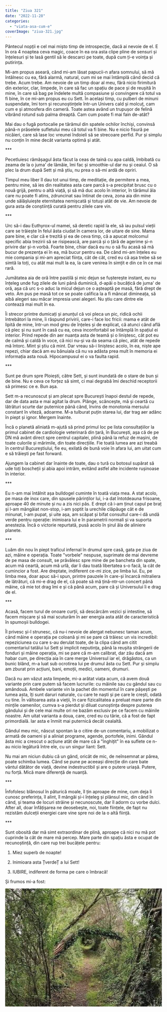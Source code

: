 ```yaml
---
title: "Ziua 321"
date: "2022-11-28"
categories: 
  - "viata-asa-cum-e"
coverImage: "ziua-321.jpg"
---
```


Pântecul nopții e cel mai mișto timp de introspecție, dacă ai nevoie de el. E în ora 4 noaptea ceva magic, coace în ea ora asta clipe pline de sensuri și înțelesuri și te lasă gentil să le descarci pe toate, după cum ți-e voința și putirința.

Mi-am propus aseară, când mi-am lăsat papucii-n afara somnului, să mă întâlnesc cu ea, fără alarmă, natural, cum mi se mai întâmplă când decid că trebe. Acum trebe. Am nevoie de un timp doar al meu, fără nicio firimitură din exterior, clar, limpede, în care să fac un spațiu de pace și de reușită în mine, în care să bag pe îndelete multă compasiune și convingere că totul va fi bine, în ce mi-am propus eu cu Sett. În același timp, cu pulberi de minuni suspendate, îmi torn și recunoștințele într-un Univers cald și molcuț, cam cum e și atmosfera din cameră. Toate astea având un trupușor de felină vibrând rotund sub palma dreaptă. Cam cum poate fi mai fain de-atât?

Mai dau o fugă portocalie pe tărâmul din spatele ochilor închiși, convinsă până-n prăselele sufletului meu că totul va fi bine. Nu e nicio fisură pe nicăieri, care să lase loc vreunei îndoieli să se strecoare perfid. Pur și simplu nu conțin în mine decât varianta optimă și atât.

\*\*\*

Pecetluiesc rămășagul ăsta făcut la ceas de taină cu apa caldă, îmbibată cu zeama de la o juma' de lămâie, îmi fac și smoothie-ul dar nu și ceaiul. O să plec la drum după Sett și mă știu, nu prea o să-mi ardă de opriri.

Timpul meu liber îl dau tot unui timp, de meditație, de permitere a mea, pentru mine, să ies din realitatea asta care parcă s-a precipitat brusc cu o nouă grijă, pentru o altă viață, și să mă duc acolo în interior, în tărâmul ăla care nu poate fi atins, zdruncinat sau întinat de ceva, zona aia din mine unde sălășluiește eternitatea nemișcată și totuși atât de vie. Am nevoie de gura asta de conștiință curată pentru zilele care vin.

\*\*\*

Urc să-i dau Euthyrox-ul mamei, să deretic rapid la ele, să iau pulsul vieții care se trăiește în felul ăsta ciudat în camera lor, de uitare de sine. Mama pare bine, e clar că e trezită și ea de ceva timp, că a apucat molcomul specific abia trezirii să se risipească, are parcă și o țâră de agerime și-n privire dar și-n vorbă. Foarte bine, chiar dacă eu nu o să fiu acasă să mă bucur de prezența ei în ea, mă bucur pentru ea. De când mi-am înțeles eu mie compania și mi-am apreciat ființa, cât de cât, cred eu că așa trebe să se simtă la toți, cu atât mai mult la ea, la care venirea în simțit e din ce în ce mai rară.

Jumătatea aia de oră între pastilă și mic dejun se fușterește instant, eu nu înțeleg unde fug zilele de luni până duminică, d-apăi o bucățică de juma' de oră, așa că urc s-o aduc la micul dejun ce o așteaptă pe masă, fără drept de veto. Am pus pe masă tot ce se poate califica la a fi mâncat dimineața, să aibă alegeri sau măcar impresia unei alegeri. Nu știu care dintre ele contează mai mult în ea.

Îi strecor printre dumicați și anunțul că voi pleca un pic, ridică ochii întrebători la mine, îi răspund privirii, care-i face loc fricii: mama e atât de lipită de mine, într-un mod greu de înțeles și de explicat, că atunci când află că plec și nu sunt în casă cu ea, ceva inconfortabil se întâmplă în spațiul ei interior. Prind repede din aer nuanța asta de teamă și o liniștesc, cât pot eu de calmă și caldă în voce, că nici nu-și va da seama că plec, atât de repede mă întorc. Mint și știu că mint. Dar vreau să-i liniștesc acolo, în ea, niște ape repezi, chiar dacă am eu bănuiala că nu va adăsta prea mult în memoria ei informația asta nouă. Hipocampusul ei o va faulta rapid.

\*\*\*

Sunt pe drum spre Ploiești, către Sett, și sunt inundată de o stare de bun și de bine. Nu e ceva ce forțez să simt, ci mai degrabă îmi deschid receptorii să primesc ce e. Bun așa. 

Sett m-a recunoscut și am plecat spre București înapoi destul de repede, dar de data asta e mai agitat la drum. Plânge, scâncește, mă și ceartă cu lătrături scurte dar puternice până când, învins de monotonia mersului constant în viteză, adoarme. M-a tulburat puțin starea lui, dar trag aer adânc în piept și ignor. Mergem înainte. 

Încă o planetă aliniată m-ajută să prind primul loc pe lista consultațiilor la primul cabinet de cardiologie veterinară din țară, în București, așa că de pe DN mă avânt direct spre centrul capitalei, plină până la refuz de mașini, de toate culorile și mărimile, din toate direcțiile. Fie toată lumea are azi treabă în centrul Bucureștiului, fie eu, exilată de bună voie în afara lui, am uitat cum e să trăiești pe fast forward. 

Ajungem la cabinet dar înainte de toate, dau o tură cu botosul supărat să ude toți boscheții și abia apoi intrăm, evitând astfel alte incidente rușinoase în interior.

\*\*\*

Eu n-am mai întâlnit așa bulldogel cuminte în toată viața mea. A stat acolo, pe masa de inox care, din spusele părinților lui, i-a dat întotdeauna frisoane, aproape 40 de minute și nu a zis nici pâs. E drept că i-am ținut capul pe braț și l-am mângâiat non-stop, i-am șoptit la urechile clăpăuge cât e de minunat, l-am pupat, și uite așa, am scăpat și bifat consultul care-i dă undă verde pentru operație: inimioara lui e în parametrii normali și va suporta anestezia. Încă o victorie repurtată, pusă acolo în șirul ăla de aliniere planete. 

\*\*\*

Luăm din nou în piept traficul infernal în drumul spre casă, gata pe ziua de azi, mâine e operația. Toate "vorbele" nespuse, suprimate de mai devreme de pe masa de consult, se prăvălesc spre mine de pe bancheta din spate, acum mă ceartă, acum mă urlă, dar îi dau toată libertatea s-o facă, la cât de cumincior a fost. Are dreptate, indiferent ce-mi zice, pe limba lui. Eu, pe limba mea, doar apuc să-i spun, printre pauzele în care-și încarcă mitraliera de lătrături, că mi-e drag de el, că poate să mă țină-ntr-un concert până mâine, că mie tot drag îmi e și că până acum, pare că și Universului îi e drag de el.

\*\*\*

Acasă, facem turul de onoare curții, să descărcăm vezici și intestine, să facem mișcare și să mai scuturăm în aer energia asta atât de caracteristică în spumoșii bulldogei.

Îl privesc și-l strunesc, că nu-i nevoie de alergat nebunesc taman acum, când mâine e operația pe coloană și mi se pare că trăiesc un vis incredibil: repeziciunea cu care s-au derulat toate, de la clipa când am citit comentariul tatălui lui Sett și implicit neputința, până la reușita strângerii de fonduri și mâine operația, mi se pare că m-am calibrat, dar zău dacă am habar cum, pe direcția aia în care merge Universul iar el, drăgăstos, ca un bunic blând, m-a luat sub ocrotirea lui pe drumul ăsta cu Sett. Pur și simplu am zburat prin acțiuni, bani, emoții, medici, oameni, drumuri.

Dacă nu am văzut asta limpede, mi-a arătat viața acum, că avem două variante prin care putem să facem lucrurile: cu mâinile sau cu gândul sau cu amândouă. Ambele variante vin la pachet din momentul în care pășești pe lumea asta, îți sunt daruri naturale, cu care te naști și pe care le crești, odată cu tine. În vâltoarea asta a vieții, în care fizicalitatea a preluat mare parte din mințile oamenilor, cumva s-a pierdut și diluat cunoștința despre puterea gândului și de cele mai multe ori ne bazăm exclusiv pe ce facem cu mâinile noastre. Am uitat varianta a doua, care, cred eu cu tărie, că a fost de fapt primordială. Iar asta e înmiit mai puternică decât cealaltă.

Gândul meu mic, născut spontan la o citire de-un comentariu, a mobilizat o armată de oameni și a aliniat programe, agende, portofele, inimi. Gândul ăsta mic a crescut o acțiune atât de mare că a "înghițit" în ea suflete ce n-au nicio legătură între ele, cu un singur liant: Sett. 

Nu mai am niciun dubiu că un gând, oricât de mic, de neînsemnat ar părea, poate schimba lumea. Când se pune pe aceeași direcție din care bate vântul dătător de viață, devine indestructibil și are o putere uriașă. Putere, nu forță. Mică mare diferență de nuanță.

\*\*\*

Înfofolesc blănosul în păturică moale, îl țin aproape de mine, cum deja îi cunosc preferința, îl alint, îl mângâi și-i înțeleg și plânsul mic, din când în când, și teama de locuri străine și necunoscute, dar îl adorm cu vorbe dulci. After all, doar înfățișarea ne deosebește, noi, toate ființele, de fapt nu rezistăm dulceții energiei care vine spre noi de la o altă ființă. 

\*\*\*

Sunt obosită dar mă simt extraordinar de plină, aproape că nici nu mă pot cuprinde la cât de mare mă percep. Mare parte din spațiu ăsta e ocupat de recunoștință, din care rup trei bucățele pentru:

1. Miez superb de noapte!

3. Inimioara asta ȚverdeȚ a lui Sett!

5. IUBIRE, indiferent de forma pe care o îmbracă!

Și frumos mi-a fost:

![](images/321.jpeg)
